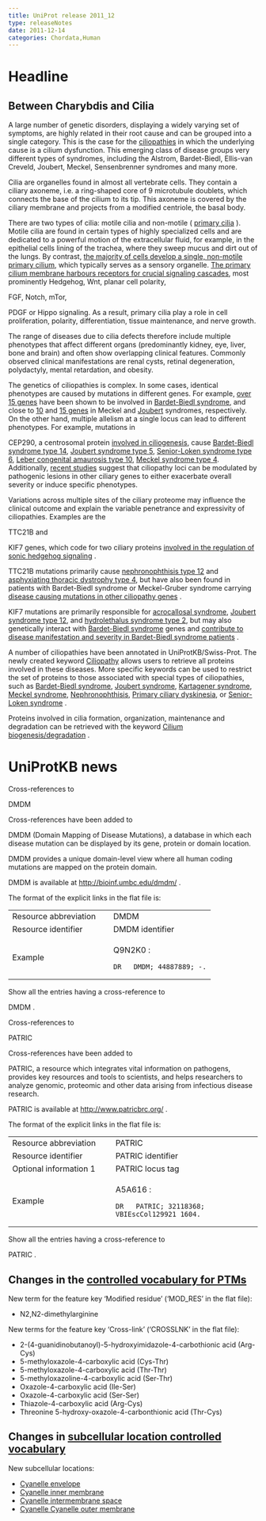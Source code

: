 ```yaml
---
title: UniProt release 2011_12
type: releaseNotes
date: 2011-12-14
categories: Chordata,Human
---
```


# Headline

## Between Charybdis and Cilia

A large number of genetic disorders, displaying a widely varying set of symptoms, are highly related in their root cause and can be grouped into a single category. This is the case for the [ciliopathies](http://www.ncbi.nlm.nih.gov/pubmed/21506742,21210154) in which the underlying cause is a cilium dysfunction. This emerging class of disease groups very different types of syndromes, including the Alstrom, Bardet-Biedl, Ellis-van Creveld, Joubert, Meckel, Sensenbrenner syndromes and many more.

Cilia are organelles found in almost all vertebrate cells. They contain a ciliary axoneme, i.e. a ring-shaped core of 9 microtubule doublets, which connects the base of the cilium to its tip. This axoneme is covered by the ciliary membrane and projects from a modified centriole, the basal body.

There are two types of cilia: motile cilia and non-motile ( [primary cilia](http://www.ncbi.nlm.nih.gov/pmc/articles/PMC3098370/figure/Fig1/) ). Motile cilia are found in certain types of highly specialized cells and are dedicated to a powerful motion of the extracellular fluid, for example, in the epithelial cells lining of the trachea, where they sweep mucus and dirt out of the lungs. By contrast, [the majority of cells develop a single, non-motile primary cilium](http://www.ncbi.nlm.nih.gov/pubmed/21506742,21210154), which typically serves as a sensory organelle. [The primary cilium membrane harbours receptors for crucial signaling cascades](http://www.ncbi.nlm.nih.gov/pubmed/21862450), most prominently Hedgehog, Wnt, planar cell polarity,

FGF, Notch, mTor,

PDGF or Hippo signaling. As a result, primary cilia play a role in cell proliferation, polarity, differentiation, tissue maintenance, and nerve growth.

The range of diseases due to cilia defects therefore include multiple phenotypes that affect different organs (predominantly kidney, eye, liver, bone and brain) and often show overlapping clinical features. Commonly observed clinical manifestations are renal cysts, retinal degeneration, polydactyly, mental retardation, and obesity.

The genetics of ciliopathies is complex. In some cases, identical phenotypes are caused by mutations in different genes. For example, [over 15 genes](https://www.uniprot.org/uniprotkb?query=keyword:KW-0083) have been shown to be involved in [Bardet-Biedl syndrome](http://www.omim.org/entry/209900), and close to [10](https://www.uniprot.org/uniprotkb?query=keyword:KW-0981) and [15 genes](https://www.uniprot.org/uniprotkb?query=keyword:KW-0979) in Meckel and [Joubert](http://www.omim.org/entry/213300) syndromes, respectively. On the other hand, multiple allelism at a single locus can lead to different phenotypes. For example, mutations in

CEP290, a centrosomal protein [involved in ciliogenesis](http://www.ncbi.nlm.nih.gov/pubmed/21565611), cause [Bardet-Biedl syndrome type 14](http://www.omim.org/entry/209900), [Joubert syndrome type 5](http://www.omim.org/entry/610188), [Senior-Loken syndrome type 6](http://www.omim.org/entry/610189), [Leber congenital amaurosis type 10](http://www.omim.org/entry/611755), [Meckel syndrome type 4](http://www.omim.org/entry/611134). Additionally, [recent studies](http://www.ncbi.nlm.nih.gov/pubmed/21258341,21552264) suggest that ciliopathy loci can be modulated by pathogenic lesions in other ciliary genes to either exacerbate overall severity or induce specific phenotypes.

Variations across multiple sites of the ciliary proteome may influence the clinical outcome and explain the variable penetrance and expressivity of ciliopathies. Examples are the

TTC21B and

KIF7 genes, which code for two ciliary proteins [involved in the regulation of sonic hedgehog signaling](http://www.ncbi.nlm.nih.gov/pubmed/18327258,21633164) .

TTC21B mutations primarily cause [nephronophthisis type 12](http://www.omim.org/entry/613820) and [asphyxiating thoracic dystrophy type 4](http://www.omim.org/entry/613819), but have also been found in patients with Bardet-Biedl syndrome or Meckel-Gruber syndrome carrying [disease causing mutations in other ciliopathy genes](http://www.ncbi.nlm.nih.gov/pubmed/21258341) .

KIF7 mutations are primarily responsible for [acrocallosal syndrome](http://www.omim.org/entry/200990), [Joubert syndrome type 12](http://www.omim.org/entry/200990), and [hydrolethalus syndrome type 2](http://www.omim.org/entry/614120), but may also genetically interact with [Bardet-Biedl syndrome](http://www.omim.org/entry/209900) genes and [contribute to disease manifestation and severity in Bardet-Biedl syndrome patients](http://www.ncbi.nlm.nih.gov/pubmed/21552264) .

A number of ciliopathies have been annotated in UniProtKB/Swiss-Prot. The newly created keyword [Ciliopathy](https://www.uniprot.org/keywords/1186) allows users to retrieve all proteins involved in these diseases. More specific keywords can be used to restrict the set of proteins to those associated with special types of ciliopathies, such as [Bardet-Biedl syndrome](https://www.uniprot.org/keywords/KW-0083), [Joubert syndrome](https://www.uniprot.org/keywords/KW-0979), [Kartagener syndrome](https://www.uniprot.org/keywords/KW-1012), [Meckel syndrome](https://www.uniprot.org/keywords/KW-0981), [Nephronophthisis](https://www.uniprot.org/keywords/KW-0983), [Primary ciliary dyskinesia](https://www.uniprot.org/keywords/KW-0990), or [Senior-Loken syndrome](https://www.uniprot.org/keywords/KW-0980) .

Proteins involved in cilia formation, organization, maintenance and degradation can be retrieved with the keyword [Cilium biogenesis/degradation](https://www.uniprot.org/keywords/KW-0970) .

# UniProtKB news

Cross-references to

DMDM

Cross-references have been added to

DMDM (Domain Mapping of Disease Mutations), a database in which each disease mutation can be displayed by its gene, protein or domain location.

DMDM provides a unique domain-level view where all human coding mutations are mapped on the protein domain.

DMDM is available at <http://bioinf.umbc.edu/dmdm/> .

The format of the explicit links in the flat file is:

<table><colgroup><col style="width: 50%" /><col style="width: 50%" /></colgroup><tbody><tr class="odd"><td>Resource abbreviation</td><td>DMDM</td></tr><tr class="even"><td>Resource identifier</td><td>DMDM identifier</td></tr><tr class="odd"><td>Example</td><td><p>Q9N2K0 :</p><pre><code>DR   DMDM; 44887889; -.</code></pre></td></tr></tbody></table>

Show all the entries having a cross-reference to

DMDM .

Cross-references to

PATRIC

Cross-references have been added to

PATRIC, a resource which integrates vital information on pathogens, provides key resources and tools to scientists, and helps researchers to analyze genomic, proteomic and other data arising from infectious disease research.

PATRIC is available at <http://www.patricbrc.org/> .

The format of the explicit links in the flat file is:

<table><colgroup><col style="width: 41%" /><col style="width: 58%" /></colgroup><tbody><tr class="odd"><td>Resource abbreviation</td><td>PATRIC</td></tr><tr class="even"><td>Resource identifier</td><td>PATRIC identifier</td></tr><tr class="odd"><td>Optional information 1</td><td>PATRIC locus tag</td></tr><tr class="even"><td>Example</td><td><p>A5A616 :</p><pre><code>DR   PATRIC; 32118368; VBIEscCol129921_1604.</code></pre></td></tr></tbody></table>

Show all the entries having a cross-reference to

PATRIC .

## Changes in the [controlled vocabulary for PTMs](https://ftp.uniprot.org/pub/databases/uniprot/current_release/knowledgebase/complete/docs/ptmlist)

New term for the feature key ‘Modified residue’ (‘MOD_RES’ in the flat file):

- N2,N2-dimethylarginine

New terms for the feature key ‘Cross-link’ (‘CROSSLNK’ in the flat file):

- 2-(4-guanidinobutanoyl)-5-hydroxyimidazole-4-carbothionic acid (Arg-Cys)
- 5-methyloxazole-4-carboxylic acid (Cys-Thr)
- 5-methyloxazole-4-carboxylic acid (Thr-Thr)
- 5-methyloxazoline-4-carboxylic acid (Ser-Thr)
- Oxazole-4-carboxylic acid (Ile-Ser)
- Oxazole-4-carboxylic acid (Ser-Ser)
- Thiazole-4-carboxylic acid (Arg-Cys)
- Threonine 5-hydroxy-oxazole-4-carbonthionic acid (Thr-Cys)

## Changes in [subcellular location controlled vocabulary](https://ftp.uniprot.org/pub/databases/uniprot/current_release/knowledgebase/complete/docs/?subcell)

New subcellular locations:

- [Cyanelle envelope](https://www.uniprot.org/locations/SL-0479)
- [Cyanelle inner membrane](https://www.uniprot.org/locations/SL-0480)
- [Cyanelle intermembrane space](https://www.uniprot.org/locations/SL-0481)
- [Cyanelle Cyanelle outer membrane](https://www.uniprot.org/locations/SL-0482)
